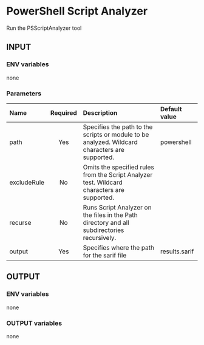 # PowerShell Script Analyzer
Run the PSScriptAnalyzer tool

## INPUT

### ENV variables

none

### Parameters

| Name | Required | Description | Default value |
| :-- | :-: | :-- | :-- |
| path | Yes  | Specifies the path to the scripts or module to be analyzed. Wildcard characters are supported. | powershell |
| excludeRule | No | Omits the specified rules from the Script Analyzer test. Wildcard characters are supported. | |
| recurse | No | Runs Script Analyzer on the files in the Path directory and all subdirectories recursively. | |
| output | Yes | Specifies where the path for the sarif file | results.sarif |

## OUTPUT

### ENV variables

none

### OUTPUT variables

none

